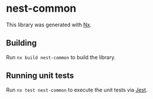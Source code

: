 # nest-common

This library was generated with [Nx](https://nx.dev).



## Building

Run `nx build nest-common` to build the library.





## Running unit tests

Run `nx test nest-common` to execute the unit tests via [Jest](https://jestjs.io).


